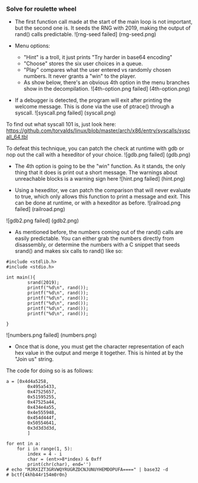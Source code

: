 ### Solve for roulette wheel

* The first function call made at the start of the main loop is not important,
but the second one is. It seeds the RNG with 2019, making the output of rand() calls predictable.
![rng-seed failed] (rng-seed.png)

* Menu options:
	- "Hint" is a troll, it just prints "Try harder in base64 encoding"
	- "Choose" stores the six user choices in a queue.
	- "Play" compares what the user entered vs randomly chosen numbers. 
	It never grants a "win" to the player.
	- As show below, there's an obvious 4th option in the menu branches show in the decompilation.
	![4th-option.png failed] (4th-option.png)
* If a debugger is detected, the program will exit after printing the welcome message.
This is done via the use of ptrace() through a syscall.
![syscall.png failed] (syscall.png)

To find out what syscall 101 is, just look here: https://github.com/torvalds/linux/blob/master/arch/x86/entry/syscalls/syscall_64.tbl

To defeat this technique, you can patch the check at runtime with gdb or nop out the call with a hexeditor of your choice.
![gdb.png failed] (gdb.png)

* The 4th option is going to be the "win" function. As it stands, the only thing that it does is print out a short message.
The warnings about unreachable blocks is a warning sign here
![hint.png failed] (hint.png)

* Using a hexeditor, we can patch the comparison that will never evaluate to true, which only allows this function
to print a message and exit. This can be done at runtime, or with a hexeditor as before.
![railroad.png failed] (railroad.png)

![gdb2.png failed] (gdb2.png)

* As mentioned before, the numbers coming out of the rand() calls are easily predictable.
You can either grab the numbers directly from disassembly, or determine the numbers with a C snippet that seeds srand()
and makes six calls to rand() like so:
```
#include <stdlib.h>
#include <stdio.h>

int main(){
        srand(2019);
        printf("%d\n", rand());
        printf("%d\n", rand());
        printf("%d\n", rand());
        printf("%d\n", rand());
        printf("%d\n", rand());
        printf("%d\n", rand());

}
```
![numbers.png failed] (numbers.png)


* Once that is done, you must get the character representation of each hex value in the output and merge it together.
This is hinted at by the "Join us" string.

The code for doing so is as follows:
```
a = [0x4d4a5258,
        0x495a5433,
        0x47525657,
        0x51595255,
        0x47525a44,
        0x434e4a55,
        0x4e555948,
        0x454d444f,
        0x50554641,
        0x3d3d3d3d,
        ]

for ent in a:
    for i in range(1, 5):
        index = 4 - i
        char = (ent>>8*index) & 0xff
        print(chr(char), end='')
# echo "MJRXIZT3GRVWQYRUGRZDCNJUNUYHEMDOPUFA====" | base32 -d
# bctf{4khb44r154m0r0n}
```



